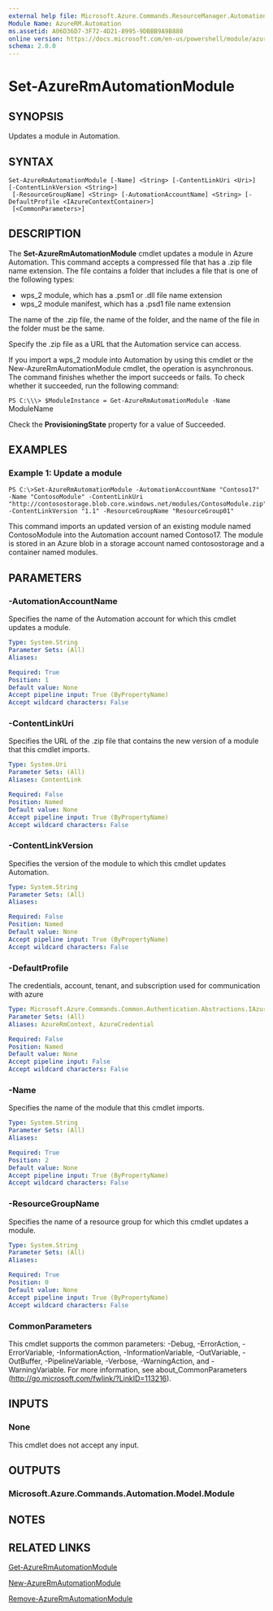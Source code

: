 ```yaml
---
external help file: Microsoft.Azure.Commands.ResourceManager.Automation.dll-Help.xml
Module Name: AzureRM.Automation
ms.assetid: A06D36D7-3F72-4D21-8995-9DBBB9A9B880
online version: https://docs.microsoft.com/en-us/powershell/module/azurerm.automation/set-azurermautomationmodule
schema: 2.0.0
---
```


# Set-AzureRmAutomationModule

## SYNOPSIS
Updates a module in Automation.

## SYNTAX

```
Set-AzureRmAutomationModule [-Name] <String> [-ContentLinkUri <Uri>] [-ContentLinkVersion <String>]
 [-ResourceGroupName] <String> [-AutomationAccountName] <String> [-DefaultProfile <IAzureContextContainer>]
 [<CommonParameters>]
```

## DESCRIPTION
The **Set-AzureRmAutomationModule** cmdlet updates a module in Azure Automation.
This command accepts a compressed file that has a .zip file name extension.
The file contains a folder that includes a file that is one of the following types: 

- wps_2 module, which has a .psm1 or .dll file name extension 
- wps_2 module manifest, which has a .psd1 file name extension

The name of the .zip file, the name of the folder, and the name of the file in the folder must be the same.

Specify the .zip file as a URL that the Automation service can access.

If you import a wps_2 module into Automation by using this cmdlet or the New-AzureRmAutomationModule cmdlet, the operation is asynchronous.
The command finishes whether the import succeeds or fails.
To check whether it succeeded, run the following command:

`PS C:\\\> $ModuleInstance = Get-AzureRmAutomationModule -Name `ModuleName

Check the **ProvisioningState** property for a value of Succeeded.

## EXAMPLES

### Example 1: Update a module
```
PS C:\>Set-AzureRmAutomationModule -AutomationAccountName "Contoso17" -Name "ContosoModule" -ContentLinkUri "http://contosostorage.blob.core.windows.net/modules/ContosoModule.zip" -ContentLinkVersion "1.1" -ResourceGroupName "ResourceGroup01"
```

This command imports an updated version of an existing module named ContosoModule into the Automation account named Contoso17.  The module is stored in an Azure blob in a storage account named contosostorage and a container named modules.

## PARAMETERS

### -AutomationAccountName
Specifies the name of the Automation account for which this cmdlet updates a module.

```yaml
Type: System.String
Parameter Sets: (All)
Aliases:

Required: True
Position: 1
Default value: None
Accept pipeline input: True (ByPropertyName)
Accept wildcard characters: False
```

### -ContentLinkUri
Specifies the URL of the .zip file that contains the new version of a module that this cmdlet imports.

```yaml
Type: System.Uri
Parameter Sets: (All)
Aliases: ContentLink

Required: False
Position: Named
Default value: None
Accept pipeline input: True (ByPropertyName)
Accept wildcard characters: False
```

### -ContentLinkVersion
Specifies the version of the module to which this cmdlet updates Automation.

```yaml
Type: System.String
Parameter Sets: (All)
Aliases:

Required: False
Position: Named
Default value: None
Accept pipeline input: True (ByPropertyName)
Accept wildcard characters: False
```

### -DefaultProfile
The credentials, account, tenant, and subscription used for communication with azure

```yaml
Type: Microsoft.Azure.Commands.Common.Authentication.Abstractions.IAzureContextContainer
Parameter Sets: (All)
Aliases: AzureRmContext, AzureCredential

Required: False
Position: Named
Default value: None
Accept pipeline input: False
Accept wildcard characters: False
```

### -Name
Specifies the name of the module that this cmdlet imports.

```yaml
Type: System.String
Parameter Sets: (All)
Aliases:

Required: True
Position: 2
Default value: None
Accept pipeline input: True (ByPropertyName)
Accept wildcard characters: False
```

### -ResourceGroupName
Specifies the name of a resource group for which this cmdlet updates a module.

```yaml
Type: System.String
Parameter Sets: (All)
Aliases:

Required: True
Position: 0
Default value: None
Accept pipeline input: True (ByPropertyName)
Accept wildcard characters: False
```

### CommonParameters
This cmdlet supports the common parameters: -Debug, -ErrorAction, -ErrorVariable, -InformationAction, -InformationVariable, -OutVariable, -OutBuffer, -PipelineVariable, -Verbose, -WarningAction, and -WarningVariable. For more information, see about_CommonParameters (http://go.microsoft.com/fwlink/?LinkID=113216).

## INPUTS

### None
This cmdlet does not accept any input.

## OUTPUTS

### Microsoft.Azure.Commands.Automation.Model.Module

## NOTES

## RELATED LINKS

[Get-AzureRmAutomationModule](./Get-AzureRmAutomationModule.md)

[New-AzureRmAutomationModule](./New-AzureRmAutomationModule.md)

[Remove-AzureRmAutomationModule](./Remove-AzureRmAutomationModule.md)


